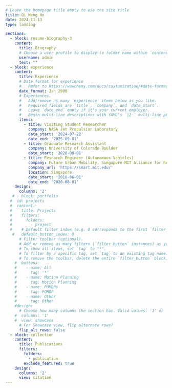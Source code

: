 ```yaml
---
# Leave the homepage title empty to use the site title
title: Qi Heng Ho
date: 2024-11-13
type: landing

sections:
  - block: resume-biography-3
    content:
      title: Biography
      # Choose a user profile to display (a folder name within `content/authors/`)
      username: admin
      text: ""
  - block: experience
    content:
      title: Experience
      # Date format for experience
      #   Refer to https://wowchemy.com/docs/customization/#date-format
      date_format: Jan 2006
      # Experiences.
      #   Add/remove as many `experience` items below as you like.
      #   Required fields are `title`, `company`, and `date_start`.
      #   Leave `date_end` empty if it's your current employer.
      #   Begin multi-line descriptions with YAML's `|2-` multi-line prefix.
      items:
        - title: Visiting Student Researcher
          company: NASA Jet Propulsion Laboratory
          data_start: '2024-07-22'
          date_end: '2025-09-01'
        - title: Graduate Research Assistant
          company: University of Colorado Boulder
          date_start: '2020-08-01'
        - title: Research Engineer (Autonomous Vehicles)
          company: Future Urban Mobility, Singapore-MIT Alliance for Research and Technology
          company_url: 'https://smart.mit.edu/'
          location: Singapore
          date_start: '2018-06-01'
          date_end: '2020-08-01'
    design:
      columns: '2'
   # - block: portfolio
  #  id: projects
  #  content:
  #    title: Projects
  #    filters:
  #      folders:
  #        - project
  #    # Default filter index (e.g. 0 corresponds to the first `filter_button` instance below).
   #   default_button_index: 0
      # Filter toolbar (optional).
      # Add or remove as many filters (`filter_button` instances) as you like.
      # To show all items, set `tag` to "*".
      # To filter by a specific tag, set `tag` to an existing tag name.
      # To remove the toolbar, delete the entire `filter_button` block.
    #  buttons:
    #    - name: All
    #      tag: '*'
    #    - name: Motion Planning
    #      tag: Motion Planning
    #    - name: POMDPs
    #      tag: POMDP
    #    - name: Other
    #      tag: Other
    #design:
      # Choose how many columns the section has. Valid values: '1' or '2'.
    #  columns: '1'
    #  view: showcase
      # For Showcase view, flip alternate rows?
      flip_alt_rows: false
  - block: collection
    content:
      title: Publications
      filters:
        folders:
          - publication
        exclude_featured: true
    design:
      columns: '2'
      view: citation
---
```

